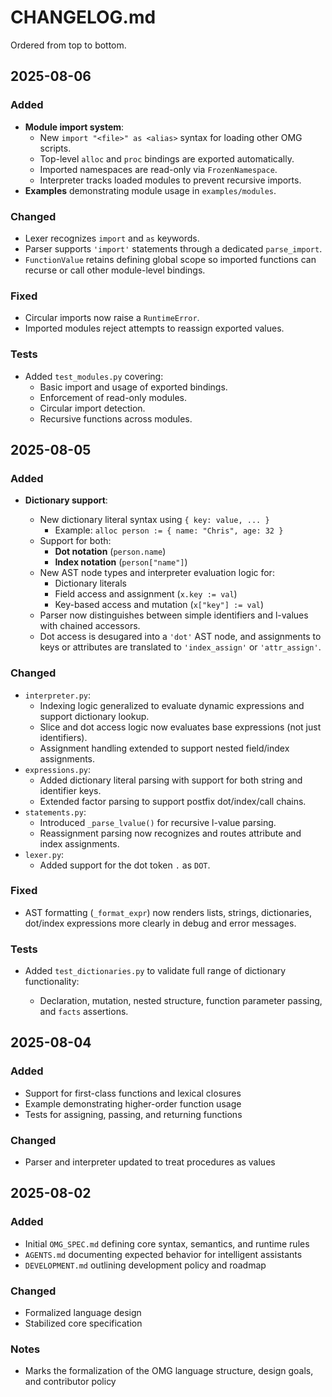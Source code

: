 # CHANGELOG.md

Ordered from top to bottom.

## 2025-08-06


### Added

* **Module import system**:
  * New `import "<file>" as <alias>` syntax for loading other OMG scripts.
  * Top-level `alloc` and `proc` bindings are exported automatically.
  * Imported namespaces are read-only via `FrozenNamespace`.
  * Interpreter tracks loaded modules to prevent recursive imports.
* **Examples** demonstrating module usage in `examples/modules`.

### Changed

* Lexer recognizes `import` and `as` keywords.
* Parser supports `'import'` statements through a dedicated `parse_import`.
* `FunctionValue` retains defining global scope so imported functions can recurse or call other module-level bindings.

### Fixed

* Circular imports now raise a `RuntimeError`.
* Imported modules reject attempts to reassign exported values.

### Tests

* Added `test_modules.py` covering:
  * Basic import and usage of exported bindings.
  * Enforcement of read-only modules.
  * Circular import detection.
  * Recursive functions across modules.


## 2025-08-05

### Added

* **Dictionary support**:

  * New dictionary literal syntax using `{ key: value, ... }`
    * Example: `alloc person := { name: "Chris", age: 32 }`
  * Support for both:
    * **Dot notation** (`person.name`)
    * **Index notation** (`person["name"]`)
  * New AST node types and interpreter evaluation logic for:
    * Dictionary literals
    * Field access and assignment (`x.key := val`)
    * Key-based access and mutation (`x["key"] := val`)
  * Parser now distinguishes between simple identifiers and l-values with chained accessors.
  * Dot access is desugared into a `'dot'` AST node, and assignments to keys or attributes are translated to `'index_assign'` or `'attr_assign'`.

### Changed

* `interpreter.py`:
  * Indexing logic generalized to evaluate dynamic expressions and support dictionary lookup.
  * Slice and dot access logic now evaluates base expressions (not just identifiers).
  * Assignment handling extended to support nested field/index assignments.
* `expressions.py`:
  * Added dictionary literal parsing with support for both string and identifier keys.
  * Extended factor parsing to support postfix dot/index/call chains.
* `statements.py`:
  * Introduced `_parse_lvalue()` for recursive l-value parsing.
  * Reassignment parsing now recognizes and routes attribute and index assignments.
* `lexer.py`:
  * Added support for the dot token `.` as `DOT`.

### Fixed

* AST formatting (`_format_expr`) now renders lists, strings, dictionaries, dot/index expressions more clearly in debug and error messages.

### Tests

* Added `test_dictionaries.py` to validate full range of dictionary functionality:

  * Declaration, mutation, nested structure, function parameter passing, and `facts` assertions.

## 2025-08-04

### Added
- Support for first-class functions and lexical closures
- Example demonstrating higher-order function usage
- Tests for assigning, passing, and returning functions

### Changed
- Parser and interpreter updated to treat procedures as values

## 2025-08-02

### Added
- Initial `OMG_SPEC.md` defining core syntax, semantics, and runtime rules
- `AGENTS.md` documenting expected behavior for intelligent assistants
- `DEVELOPMENT.md` outlining development policy and roadmap

### Changed
- Formalized language design
- Stabilized core specification

### Notes
- Marks the formalization of the OMG language structure, design goals, and contributor policy
